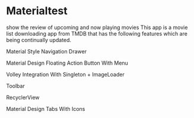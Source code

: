 # Materialtest
show the review of upcoming and now playing movies
 This app is a movie list downloading app from TMDB that has the following features which are being continually updated.
 
 Material Style Navigation Drawer
 
 Material Design Floating Action Button With Menu
 
 Volley Integration With Singleton + ImageLoader
 
 Toolbar
 
 RecyclerView
 
 Material Design Tabs With Icons
 

